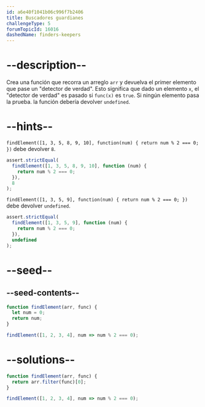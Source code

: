 ```yaml
---
id: a6e40f1041b06c996f7b2406
title: Buscadores guardianes
challengeType: 5
forumTopicId: 16016
dashedName: finders-keepers
---
```


# --description--

Crea una función que recorra un arreglo `arr` y devuelva el primer elemento que pase un "detector de verdad". Esto significa que dado un elemento `x`, el "detector de verdad" es pasado si `func(x)` es `true`. Si ningún elemento pasa la prueba. la función debería devolver `undefined`.

# --hints--

`findElement([1, 3, 5, 8, 9, 10], function(num) { return num % 2 === 0; })` debe devolver `8`.

```js
assert.strictEqual(
  findElement([1, 3, 5, 8, 9, 10], function (num) {
    return num % 2 === 0;
  }),
  8
);
```

`findElement([1, 3, 5, 9], function(num) { return num % 2 === 0; })` debe devolver `undefined`.

```js
assert.strictEqual(
  findElement([1, 3, 5, 9], function (num) {
    return num % 2 === 0;
  }),
  undefined
);
```

# --seed--

## --seed-contents--

```js
function findElement(arr, func) {
  let num = 0;
  return num;
}

findElement([1, 2, 3, 4], num => num % 2 === 0);
```

# --solutions--

```js
function findElement(arr, func) {
  return arr.filter(func)[0];
}

findElement([1, 2, 3, 4], num => num % 2 === 0);
```
